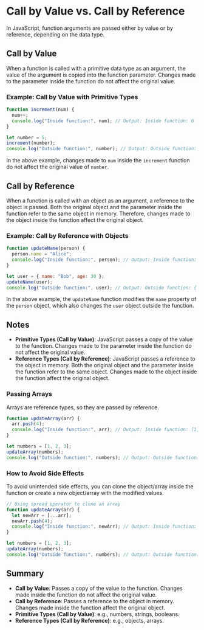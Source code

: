 # Call by Value vs. Call by Reference

In JavaScript, function arguments are passed either by value or by reference, depending on the data type.

## Call by Value

When a function is called with a primitive data type as an argument, the value of the argument is copied into the function parameter. Changes made to the parameter inside the function do not affect the original value.

### Example: Call by Value with Primitive Types

```javascript
function increment(num) {
  num++;
  console.log("Inside function:", num); // Output: Inside function: 6
}

let number = 5;
increment(number);
console.log("Outside function:", number); // Output: Outside function: 5
```

In the above example, changes made to `num` inside the `increment` function do not affect the original value of `number`.

## Call by Reference

When a function is called with an object as an argument, a reference to the object is passed. Both the original object and the parameter inside the function refer to the same object in memory. Therefore, changes made to the object inside the function affect the original object.

### Example: Call by Reference with Objects

```javascript
function updateName(person) {
  person.name = "Alice";
  console.log("Inside function:", person); // Output: Inside function: { name: 'Alice', age: 30 }
}

let user = { name: "Bob", age: 30 };
updateName(user);
console.log("Outside function:", user); // Output: Outside function: { name: 'Alice', age: 30 }
```

In the above example, the `updateName` function modifies the `name` property of the `person` object, which also changes the `user` object outside the function.

## Notes

- **Primitive Types (Call by Value)**: JavaScript passes a copy of the value to the function. Changes made to the parameter inside the function do not affect the original value.
- **Reference Types (Call by Reference)**: JavaScript passes a reference to the object in memory. Both the original object and the parameter inside the function refer to the same object. Changes made to the object inside the function affect the original object.

### Passing Arrays

Arrays are reference types, so they are passed by reference.

```javascript
function updateArray(arr) {
  arr.push(4);
  console.log("Inside function:", arr); // Output: Inside function: [1, 2, 3, 4]
}

let numbers = [1, 2, 3];
updateArray(numbers);
console.log("Outside function:", numbers); // Output: Outside function: [1, 2, 3, 4]
```

### How to Avoid Side Effects

To avoid unintended side effects, you can clone the object/array inside the function or create a new object/array with the modified values.

```javascript
// Using spread operator to clone an array
function updateArray(arr) {
  let newArr = [...arr];
  newArr.push(4);
  console.log("Inside function:", newArr); // Output: Inside function: [1, 2, 3, 4]
}

let numbers = [1, 2, 3];
updateArray(numbers);
console.log("Outside function:", numbers); // Output: Outside function: [1, 2, 3]
```

## Summary

- **Call by Value**: Passes a copy of the value to the function. Changes made inside the function do not affect the original value.
- **Call by Reference**: Passes a reference to the object in memory. Changes made inside the function affect the original object.
- **Primitive Types (Call by Value)**: e.g., numbers, strings, booleans.
- **Reference Types (Call by Reference)**: e.g., objects, arrays.
